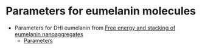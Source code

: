 # Parameters for eumelanin molecules

- Parameters for DHI eumelanin from [Free energy and stacking of eumelanin nanoaggregates](https://doi.org/10.1101/2021.08.31.458381)
  - [Parameters](./dhi-eumelanin-parameters.md)
